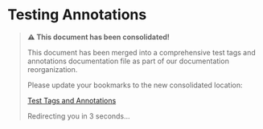<!--
Copyright (c) 2025 Eric C. Mumford (@heymumford)

This software was developed with analytical assistance from AI tools 
including Claude 3.7 Sonnet, Claude Code, and Google Gemini Deep Research,
which were used as paid services. All intellectual property rights 
remain exclusively with the copyright holder listed above.

Licensed under the Mozilla Public License 2.0
-->


# Testing Annotations

> **⚠️ This document has been consolidated!**
>
> This document has been merged into a comprehensive test tags and annotations documentation file as part of our documentation reorganization.
>
> Please update your bookmarks to the new consolidated location:
>
> [Test Tags and Annotations](../testing/test-tags-and-annotations.md)
>
> Redirecting you in 3 seconds...
